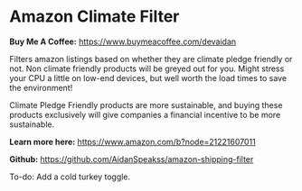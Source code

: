# Amazon Climate Filter
**Buy Me A Coffee:** <a href="https://www.buymeacoffee.com/devaidan">https://www.buymeacoffee.com/devaidan</a>  

Filters amazon listings based on whether they are climate pledge friendly or not. Non climate friendly products will be greyed out for you. 
Might stress your CPU a little on low-end devices, but well worth the load times to save the environment!  

Climate Pledge Friendly products are more sustainable, and buying these products exclusively will give companies a financial incentive to be more sustainable.  

**Learn more here:** <a href="https://www.amazon.com/b?node=21221607011">https://www.amazon.com/b?node=21221607011</a>  


**Github:** <a href="https://github.com/AidanSpeakss/amazon-shipping-filter">https://github.com/AidanSpeakss/amazon-shipping-filter</a>  

To-do: Add a cold turkey toggle.
